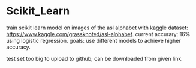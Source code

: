 # Scikit_Learn

train scikit learn model on images of the asl alphabet with kaggle dataset: https://www.kaggle.com/grassknoted/asl-alphabet. current accurary: 16% using logistic regression. goals: use different models to achieve higher accuracy.

test set too big to upload to github; can be downloaded from given link.
